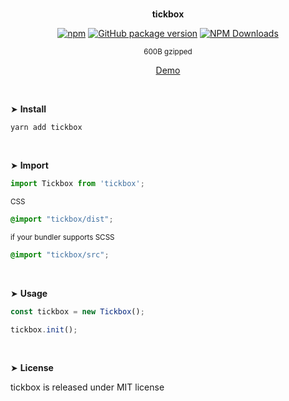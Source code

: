 <br>
<p align="center"><strong>tickbox</strong></p>

<div align="center">

[![npm](https://img.shields.io/npm/v/tickbox.svg?colorB=brightgreen)](https://www.npmjs.com/package/tickbox)
[![GitHub package version](https://img.shields.io/github/package-json/v/ux-ui-pro/tickbox.svg)](https://github.com/ux-ui-pro/tickbox)
[![NPM Downloads](https://img.shields.io/npm/dm/tickbox.svg?style=flat)](https://www.npmjs.org/package/tickbox)

</div>

<p align="center"></p>
<p align="center"><sup>600B gzipped</sup></p>
<p align="center"><a href="https://codepen.io/ux-ui/full/pomONpY">Demo</a></p>
<br>

&#10148; **Install**

```console
yarn add tickbox
```
<br>

&#10148; **Import**
```javascript
import Tickbox from 'tickbox';
```
<sub>CSS</sub>
```css
@import "tickbox/dist";
```
<sub>if your bundler supports SCSS</sub>
```css
@import "tickbox/src";
```
<br>

&#10148; **Usage**

```javascript
const tickbox = new Tickbox();

tickbox.init();
```
<br>

&#10148; **License**

tickbox is released under MIT license

